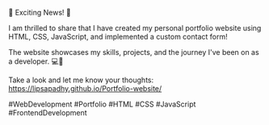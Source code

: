 🌟 Exciting News! 🌟

I am thrilled to share that I have created my personal portfolio website using HTML, CSS, JavaScript, and implemented a custom contact form!

The website showcases my skills, projects, and the journey I've been on as a developer. 💻🔧

Take a look and let me know your thoughts:  https://lipsapadhy.github.io/Portfolio-website/

#WebDevelopment #Portfolio #HTML #CSS #JavaScript #FrontendDevelopment

